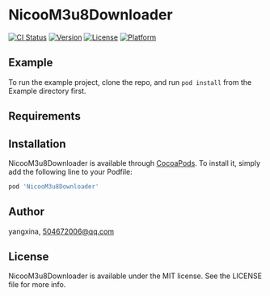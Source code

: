 # NicooM3u8Downloader

[![CI Status](https://img.shields.io/travis/yangxina/NicooM3u8Downloader.svg?style=flat)](https://travis-ci.org/yangxina/NicooM3u8Downloader)
[![Version](https://img.shields.io/cocoapods/v/NicooM3u8Downloader.svg?style=flat)](https://cocoapods.org/pods/NicooM3u8Downloader)
[![License](https://img.shields.io/cocoapods/l/NicooM3u8Downloader.svg?style=flat)](https://cocoapods.org/pods/NicooM3u8Downloader)
[![Platform](https://img.shields.io/cocoapods/p/NicooM3u8Downloader.svg?style=flat)](https://cocoapods.org/pods/NicooM3u8Downloader)

## Example

To run the example project, clone the repo, and run `pod install` from the Example directory first.

## Requirements

## Installation

NicooM3u8Downloader is available through [CocoaPods](https://cocoapods.org). To install
it, simply add the following line to your Podfile:

```ruby
pod 'NicooM3u8Downloader'
```

## Author

yangxina, 504672006@qq.com

## License

NicooM3u8Downloader is available under the MIT license. See the LICENSE file for more info.
